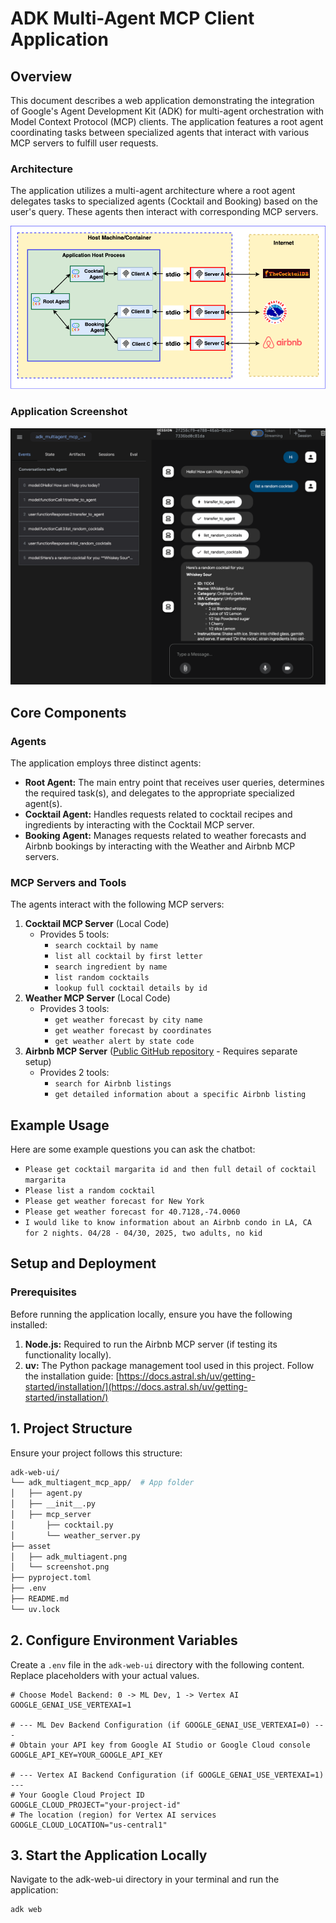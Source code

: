 # ADK Multi-Agent MCP Client Application

## Overview

This document describes a web application demonstrating the integration of Google's Agent Development Kit (ADK) for multi-agent orchestration with Model Context Protocol (MCP) clients. The application features a root agent coordinating tasks between specialized agents that interact with various MCP servers to fulfill user requests.

### Architecture

The application utilizes a multi-agent architecture where a root agent delegates tasks to specialized agents (Cocktail and Booking) based on the user's query. These agents then interact with corresponding MCP servers.

![architecture](asset/adk_multiagent.png)

### Application Screenshot

![screenshot](asset/screenshot.png)

## Core Components

### Agents

The application employs three distinct agents:

- **Root Agent:** The main entry point that receives user queries, determines the required task(s), and delegates to the appropriate specialized agent(s).
- **Cocktail Agent:** Handles requests related to cocktail recipes and ingredients by interacting with the Cocktail MCP server.
- **Booking Agent:** Manages requests related to weather forecasts and Airbnb bookings by interacting with the Weather and Airbnb MCP servers.

### MCP Servers and Tools

The agents interact with the following MCP servers:

1. **Cocktail MCP Server** (Local Code)
   - Provides 5 tools:
     - `search cocktail by name`
     - `list all cocktail by first letter`
     - `search ingredient by name`
     - `list random cocktails`
     - `lookup full cocktail details by id`
2. **Weather MCP Server** (Local Code)
   - Provides 3 tools:
     - `get weather forecast by city name`
     - `get weather forecast by coordinates`
     - `get weather alert by state code`
3. **Airbnb MCP Server** ([Public GitHub repository](https://github.com/openbnb-org/mcp-server-Airbnb) - Requires separate setup)
   - Provides 2 tools:
     - `search for Airbnb listings`
     - `get detailed information about a specific Airbnb listing`

## Example Usage

Here are some example questions you can ask the chatbot:

- `Please get cocktail margarita id and then full detail of cocktail margarita`
- `Please list a random cocktail`
- `Please get weather forecast for New York`
- `Please get weather forecast for 40.7128,-74.0060`
- `I would like to know information about an Airbnb condo in LA, CA for 2 nights. 04/28 - 04/30, 2025, two adults, no kid`

## Setup and Deployment

### Prerequisites

Before running the application locally, ensure you have the following installed:

1. **Node.js:** Required to run the Airbnb MCP server (if testing its functionality locally).
2. **uv:** The Python package management tool used in this project. Follow the installation guide: [https://docs.astral.sh/uv/getting-started/installation/](https://docs.astral.sh/uv/getting-started/installation/)


## **1. Project Structure**

Ensure your project follows this structure:

```bash
adk-web-ui/
└── adk_multiagent_mcp_app/  # App folder
│   ├── agent.py
│   ├── __init__.py
│   ├── mcp_server
│       ├── cocktail.py
│       └── weather_server.py
├── asset
│   ├── adk_multiagent.png
│   └── screenshot.png
├── pyproject.toml
├── .env
├── README.md
└── uv.lock

```

## **2. Configure Environment Variables**

Create a `.env` file in the `adk-web-ui` directory with the following content. Replace placeholders with your actual values.

```dotenv
# Choose Model Backend: 0 -> ML Dev, 1 -> Vertex AI
GOOGLE_GENAI_USE_VERTEXAI=1

# --- ML Dev Backend Configuration (if GOOGLE_GENAI_USE_VERTEXAI=0) ---
# Obtain your API key from Google AI Studio or Google Cloud console
GOOGLE_API_KEY=YOUR_GOOGLE_API_KEY

# --- Vertex AI Backend Configuration (if GOOGLE_GENAI_USE_VERTEXAI=1) ---
# Your Google Cloud Project ID
GOOGLE_CLOUD_PROJECT="your-project-id"
# The location (region) for Vertex AI services
GOOGLE_CLOUD_LOCATION="us-central1"
```

## **3. Start the Application Locally**

Navigate to the adk-web-ui directory in your terminal and run the application:

```bash
adk web
```

